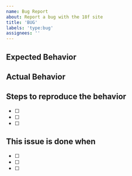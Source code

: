 ```yaml
---
name: Bug Report
about: Report a bug with the 18f site
title: 'BUG'
labels: 'type:bug'
assignees: ''
---
```


## Expected Behavior

## Actual Behavior

## Steps to reproduce the behavior

- [ ]
- [ ]
- [ ]

## This issue is done when

- [ ]
- [ ]
- [ ]

